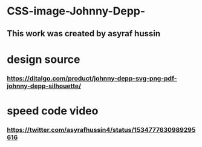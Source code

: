 # CSS-image-Johnny-Depp-

## This work was created by asyraf hussin

# design source
### https://ditalgo.com/product/johnny-depp-svg-png-pdf-johnny-depp-silhouette/

# speed code video
### https://twitter.com/asyrafhussin4/status/1534777630989295616

